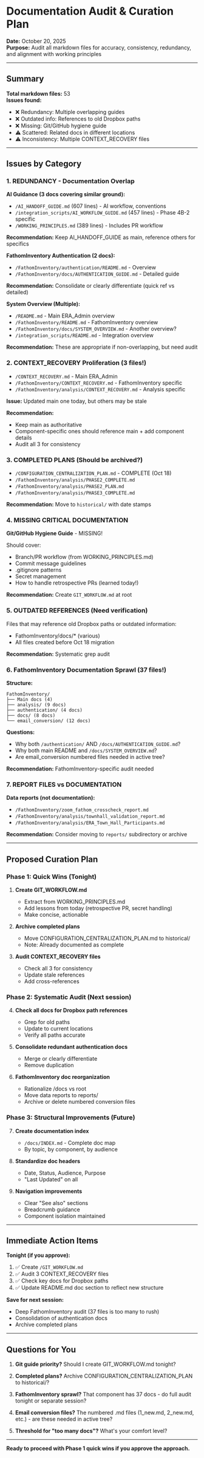 # Documentation Audit & Curation Plan
**Date:** October 20, 2025  
**Purpose:** Audit all markdown files for accuracy, consistency, redundancy, and alignment with working principles

---

## Summary

**Total markdown files:** 53  
**Issues found:**
- ❌ Redundancy: Multiple overlapping guides
- ❌ Outdated info: References to old Dropbox paths
- ❌ Missing: Git/GitHub hygiene guide
- ⚠️ Scattered: Related docs in different locations
- ⚠️ Inconsistency: Multiple CONTEXT_RECOVERY files

---

## Issues by Category

### 1. REDUNDANCY - Documentation Overlap

**AI Guidance (3 docs covering similar ground):**
- `/AI_HANDOFF_GUIDE.md` (607 lines) - AI workflow, conventions
- `/integration_scripts/AI_WORKFLOW_GUIDE.md` (457 lines) - Phase 4B-2 specific
- `/WORKING_PRINCIPLES.md` (389 lines) - Includes PR workflow

**Recommendation:** Keep AI_HANDOFF_GUIDE as main, reference others for specifics

**FathomInventory Authentication (2 docs):**
- `/FathomInventory/authentication/README.md` - Overview
- `/FathomInventory/docs/AUTHENTICATION_GUIDE.md` - Detailed guide

**Recommendation:** Consolidate or clearly differentiate (quick ref vs detailed)

**System Overview (Multiple):**
- `/README.md` - Main ERA_Admin overview
- `/FathomInventory/README.md` - FathomInventory overview  
- `/FathomInventory/docs/SYSTEM_OVERVIEW.md` - Another overview?
- `/integration_scripts/README.md` - Integration overview

**Recommendation:** These are appropriate if non-overlapping, but need audit

### 2. CONTEXT_RECOVERY Proliferation (3 files!)

- `/CONTEXT_RECOVERY.md` - Main ERA_Admin
- `/FathomInventory/CONTEXT_RECOVERY.md` - FathomInventory specific
- `/FathomInventory/analysis/CONTEXT_RECOVERY.md` - Analysis specific

**Issue:** Updated main one today, but others may be stale

**Recommendation:** 
- Keep main as authoritative
- Component-specific ones should reference main + add component details
- Audit all 3 for consistency

### 3. COMPLETED PLANS (Should be archived?)

- `/CONFIGURATION_CENTRALIZATION_PLAN.md` - COMPLETE (Oct 18)
- `/FathomInventory/analysis/PHASE2_COMPLETE.md`
- `/FathomInventory/analysis/PHASE2_PLAN.md`
- `/FathomInventory/analysis/PHASE3_COMPLETE.md`

**Recommendation:** Move to `historical/` with date stamps

### 4. MISSING CRITICAL DOCUMENTATION

**Git/GitHub Hygiene Guide** - MISSING!

Should cover:
- Branch/PR workflow (from WORKING_PRINCIPLES.md)
- Commit message guidelines
- .gitignore patterns
- Secret management
- How to handle retrospective PRs (learned today!)

**Recommendation:** Create `GIT_WORKFLOW.md` at root

### 5. OUTDATED REFERENCES (Need verification)

Files that may reference old Dropbox paths or outdated information:
- FathomInventory/docs/* (various)
- All files created before Oct 18 migration

**Recommendation:** Systematic grep audit

### 6. FathomInventory Documentation Sprawl (37 files!)

**Structure:**
```
FathomInventory/
├── Main docs (4)
├── analysis/ (9 docs)
├── authentication/ (4 docs)
├── docs/ (8 docs)
└── email_conversion/ (12 docs)
```

**Questions:**
- Why both `/authentication/` AND `/docs/AUTHENTICATION_GUIDE.md`?
- Why both main README and `/docs/SYSTEM_OVERVIEW.md`?
- Are email_conversion numbered files needed in active tree?

**Recommendation:** FathomInventory-specific audit needed

### 7. REPORT FILES vs DOCUMENTATION

**Data reports (not documentation):**
- `/FathomInventory/zoom_fathom_crosscheck_report.md`
- `/FathomInventory/analysis/townhall_validation_report.md`
- `/FathomInventory/analysis/ERA_Town_Hall_Participants.md`

**Recommendation:** Consider moving to `reports/` subdirectory or archive

---

## Proposed Curation Plan

### Phase 1: Quick Wins (Tonight)

1. **Create GIT_WORKFLOW.md**
   - Extract from WORKING_PRINCIPLES.md
   - Add lessons from today (retrospective PR, secret handling)
   - Make concise, actionable

2. **Archive completed plans**
   - Move CONFIGURATION_CENTRALIZATION_PLAN.md to historical/
   - Note: Already documented as complete

3. **Audit CONTEXT_RECOVERY files**
   - Check all 3 for consistency
   - Update stale references
   - Add cross-references

### Phase 2: Systematic Audit (Next session)

4. **Check all docs for Dropbox path references**
   - Grep for old paths
   - Update to current locations
   - Verify all paths accurate

5. **Consolidate redundant authentication docs**
   - Merge or clearly differentiate
   - Remove duplication

6. **FathomInventory doc reorganization**
   - Rationalize /docs vs root
   - Move data reports to reports/
   - Archive or delete numbered conversion files

### Phase 3: Structural Improvements (Future)

7. **Create documentation index**
   - `/docs/INDEX.md` - Complete doc map
   - By topic, by component, by audience

8. **Standardize doc headers**
   - Date, Status, Audience, Purpose
   - "Last Updated" on all

9. **Navigation improvements**
   - Clear "See also" sections
   - Breadcrumb guidance
   - Component isolation maintained

---

## Immediate Action Items

**Tonight (if you approve):**

1. ✅ Create `/GIT_WORKFLOW.md`
2. ✅ Audit 3 CONTEXT_RECOVERY files
3. ✅ Check key docs for Dropbox paths
4. ✅ Update README.md doc section to reflect new structure

**Save for next session:**
- Deep FathomInventory audit (37 files is too many to rush)
- Consolidation of authentication docs
- Archive completed plans

---

## Questions for You

1. **Git guide priority?** Should I create GIT_WORKFLOW.md tonight?

2. **Completed plans?** Archive CONFIGURATION_CENTRALIZATION_PLAN to historical/?

3. **FathomInventory sprawl?** That component has 37 docs - do full audit tonight or separate session?

4. **Email conversion files?** The numbered .md files (1_new.md, 2_new.md, etc.) - are these needed in active tree?

5. **Threshold for "too many docs"?** What's your comfort level?

---

**Ready to proceed with Phase 1 quick wins if you approve the approach.**
